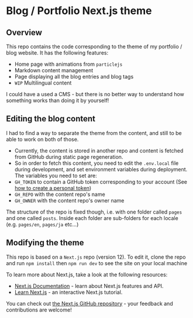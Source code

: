 # Blog / Portfolio Next.js theme

## Overview
This repo contains the code corresponding to the theme of my portfolio / blog website.
It has the following features:
* Home page with animations from `particlejs`
* Markdown content management
* Page displaying all the blog entries and blog tags
* `WIP` Multilingual content

I could have a used a CMS - but there is no better way to understand how something works than doing it by yourself!

## Editing the blog content
I had to find a way to separate the theme from the content, and still to be able to work on both of those.
* Currently, the content is stored in another repo and content is fetched from GitHub during static page regeneration.
* So in order to fetch this content, you need to edit the `.env.local` file during development, and set environment variables during deployment.
The variables you need to set are:
* `GH_TOKEN` to contain a GitHub token corresponding to your account (See [how to create a personal token](https://docs.github.com/en/authentication/keeping-your-account-and-data-secure/creating-a-personal-access-token))
* `GH_REPO` with the content repo's name
* `GH_OWNER` with the content repo's owner name

The structure of the repo is fixed though, i.e. with one folder called `pages` and one called `posts`. Inside each folder are sub-folders for each locale (e.g. `pages/en`, `pages/ja` etc...)

## Modifying the theme

This repo is based on a `Next.js` repo (version 12).
To edit it, clone the repo and run `npm install` then `npm run dev` to see the site on your local machine

To learn more about Next.js, take a look at the following resources:

- [Next.js Documentation](https://nextjs.org/docs) - learn about Next.js features and API.
- [Learn Next.js](https://nextjs.org/learn) - an interactive Next.js tutorial.

You can check out [the Next.js GitHub repository](https://github.com/vercel/next.js/) - your feedback and contributions are welcome!
